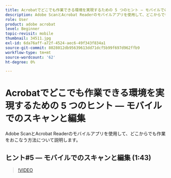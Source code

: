 ```yaml
---
title: Acrobatでどこでも作業できる環境を実現するための 5 つのヒント — モバイルでのスキャンと編集
description: Adobe ScanとAcrobat Readerのモバイルアプリを使用して、どこからでも作業をおこなう方法について説明します
role: User
product: adobe acrobat
level: Beginner
topic-revisit: mobile
thumbnail: 34511.jpg
exl-id: 6da76aff-a72f-4524-aec6-49f343f834a1
source-git-commit: 8028012db95639613dd71dcf5b99f697d962ffb9
workflow-type: tm+mt
source-wordcount: '62'
ht-degree: 0%

---
```


# Acrobatでどこでも作業できる環境を実現するための 5 つのヒント — モバイルでのスキャンと編集

Adobe ScanとAcrobat Readerのモバイルアプリを使用して、どこからでも作業をおこなう方法について説明します。

## ヒント#5 — モバイルでのスキャンと編集 (1:43)

>[!VIDEO](https://video.tv.adobe.com/v/34511)
